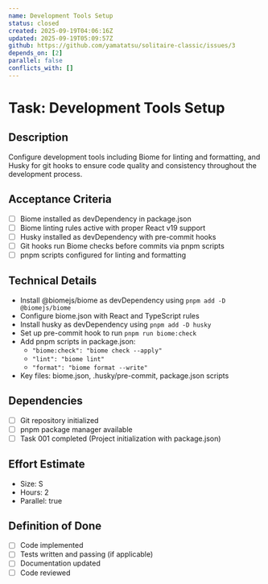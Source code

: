 ```yaml
---
name: Development Tools Setup
status: closed
created: 2025-09-19T04:06:16Z
updated: 2025-09-19T05:09:57Z
github: https://github.com/yamatatsu/solitaire-classic/issues/3
depends_on: [2]
parallel: false
conflicts_with: []
---
```


# Task: Development Tools Setup

## Description
Configure development tools including Biome for linting and formatting, and Husky for git hooks to ensure code quality and consistency throughout the development process.

## Acceptance Criteria
- [ ] Biome installed as devDependency in package.json
- [ ] Biome linting rules active with proper React v19 support
- [ ] Husky installed as devDependency with pre-commit hooks
- [ ] Git hooks run Biome checks before commits via pnpm scripts
- [ ] pnpm scripts configured for linting and formatting

## Technical Details
- Install @biomejs/biome as devDependency using `pnpm add -D @biomejs/biome`
- Configure biome.json with React and TypeScript rules
- Install husky as devDependency using `pnpm add -D husky`
- Set up pre-commit hook to run `pnpm run biome:check`
- Add pnpm scripts in package.json:
  - `"biome:check": "biome check --apply"`
  - `"lint": "biome lint"`
  - `"format": "biome format --write"`
- Key files: biome.json, .husky/pre-commit, package.json scripts

## Dependencies
- [ ] Git repository initialized
- [ ] pnpm package manager available
- [ ] Task 001 completed (Project initialization with package.json)

## Effort Estimate
- Size: S
- Hours: 2
- Parallel: true

## Definition of Done
- [ ] Code implemented
- [ ] Tests written and passing (if applicable)
- [ ] Documentation updated
- [ ] Code reviewed
